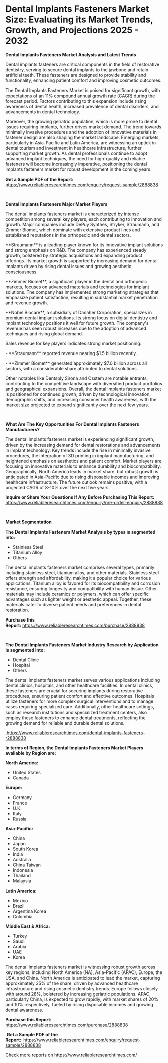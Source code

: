 <p><h1>Dental Implants Fasteners Market Size: Evaluating its Market Trends, Growth, and Projections 2025 - 2032</h1></p><p><strong>Dental Implants Fasteners Market Analysis and Latest Trends</strong></p>
<p><p>Dental implants fasteners are critical components in the field of restorative dentistry, serving to secure dental implants to the jawbone and retain artificial teeth. These fasteners are designed to provide stability and functionality, enhancing patient comfort and improving cosmetic outcomes. </p><p>The Dental Implants Fasteners Market is poised for significant growth, with expectations of an 11% compound annual growth rate (CAGR) during the forecast period. Factors contributing to this expansion include rising awareness of dental health, increased prevalence of dental disorders, and advancements in dental technology. </p><p>Moreover, the growing geriatric population, which is more prone to dental issues requiring implants, further drives market demand. The trend towards minimally invasive procedures and the adoption of innovative materials in fastener design are also shaping the market landscape. Emerging markets, particularly in Asia-Pacific and Latin America, are witnessing an uptick in dental tourism and investment in healthcare infrastructure, further supporting market growth. As dental professionals continue to adopt advanced implant techniques, the need for high-quality and reliable fasteners will become increasingly imperative, positioning the dental implants fasteners market for robust development in the coming years.</p></p>
<p><strong>Get a Sample PDF of the Report:&nbsp;</strong> <a href="https://www.reliableresearchtimes.com/enquiry/request-sample/2888838?utm_campaign=2638&utm_medium=2&utm_source=Github&utm_content=ia&utm_term=14032025&utm_id=dental-implants-fasteners">https://www.reliableresearchtimes.com/enquiry/request-sample/2888838</a></p>
<p>&nbsp;</p>
<p><strong>Dental Implants Fasteners Major Market Players</strong></p>
<p><p>The dental implants fasteners market is characterized by intense competition among several key players, each contributing to innovation and growth. Major companies include DePuy Synthes, Stryker, Straumann, and Zimmer Biomet, which dominate with extensive product lines and established reputations in the orthopedic and dental sectors.</p><p>**Straumann** is a leading player known for its innovative implant solutions and strong emphasis on R&D. The company has experienced steady growth, bolstered by strategic acquisitions and expanding product offerings. Its market growth is supported by increasing demand for dental implants driven by rising dental issues and growing aesthetic consciousness.</p><p>**Zimmer Biomet**, a significant player in the dental and orthopedic markets, focuses on advanced materials and technologies for implant solutions. The company has implemented strong marketing strategies that emphasize patient satisfaction, resulting in substantial market penetration and revenue growth.</p><p>**Nobel Biocare**, a subsidiary of Danaher Corporation, specializes in premium dental implant solutions. Its strong focus on digital dentistry and implant technology positions it well for future growth. The company's revenue has seen robust increases due to the adoption of advanced techniques and rising global demand.</p><p>Sales revenue for key players indicates strong market positioning: </p><p>- **Straumann** reported revenue nearing $1.5 billion recently.</p><p>- **Zimmer Biomet** generated approximately $7.0 billion across all sectors, with a considerable share attributed to dental solutions.</p><p>Other notables like Dentsply Sirona and Osstem are notable entrants, contributing to the competitive landscape with diversified product portfolios and geographical expansions. Overall, the dental implants fasteners market is positioned for continued growth, driven by technological innovation, demographic shifts, and increasing consumer health awareness, with the market size projected to expand significantly over the next few years.</p></p>
<p>&nbsp;</p>
<p><strong>What Are The Key Opportunities For Dental Implants Fasteners Manufacturers?</strong></p>
<p><p>The dental implants fasteners market is experiencing significant growth, driven by the increasing demand for dental restorations and advancements in implant technology. Key trends include the rise in minimally invasive procedures, the integration of 3D printing in implant manufacturing, and heightened emphasis on aesthetics and patient comfort. Market players are focusing on innovative materials to enhance durability and biocompatibility. Geographically, North America leads in market share, but robust growth is anticipated in Asia-Pacific due to rising disposable incomes and improving healthcare infrastructure. The future outlook remains positive, with a projected CAGR of 8-10% over the next five years.</p></p>
<p><strong>Inquire or Share Your Questions If Any Before Purchasing This Report:</strong> <a href="https://www.reliableresearchtimes.com/enquiry/pre-order-enquiry/2888838?utm_campaign=2638&utm_medium=2&utm_source=Github&utm_content=ia&utm_term=14032025&utm_id=dental-implants-fasteners">https://www.reliableresearchtimes.com/enquiry/pre-order-enquiry/2888838</a></p>
<p>&nbsp;</p>
<p><strong>Market Segmentation</strong></p>
<p><strong>The Dental Implants Fasteners Market Analysis by types is segmented into:</strong></p>
<p><ul><li>Stainless Steel</li><li>Titanium Alloy</li><li>Others</li></ul></p>
<p><p>The dental implants fasteners market comprises several types, primarily including stainless steel, titanium alloy, and other materials. Stainless steel offers strength and affordability, making it a popular choice for various applications. Titanium alloy is favored for its biocompatibility and corrosion resistance, ensuring longevity and compatibility with human tissue. Other materials may include ceramics or polymers, which can offer specific advantages such as lighter weight or aesthetic appeal. Together, these materials cater to diverse patient needs and preferences in dental restoration.</p></p>
<p><strong>Purchase this Report:&nbsp;</strong><a href="https://www.reliableresearchtimes.com/purchase/2888838?utm_campaign=2638&utm_medium=2&utm_source=Github&utm_content=ia&utm_term=14032025&utm_id=dental-implants-fasteners">https://www.reliableresearchtimes.com/purchase/2888838</a></p>
<p>&nbsp;</p>
<p><strong>The Dental Implants Fasteners Market Industry Research by Application is segmented into:</strong></p>
<p><ul><li>Dental Clinic</li><li>Hospital</li><li>Others</li></ul></p>
<p><p>The dental implants fasteners market serves various applications including dental clinics, hospitals, and other healthcare facilities. In dental clinics, these fasteners are crucial for securing implants during restorative procedures, ensuring patient comfort and effective outcomes. Hospitals utilize fasteners for more complex surgical interventions and to manage cases requiring specialized care. Additionally, other healthcare settings, such as research institutions and specialized treatment centers, also employ these fasteners to enhance dental treatments, reflecting the growing demand for reliable and durable dental solutions.</p></p>
<p><a href="https://www.reliableresearchtimes.com/dental-implants-fasteners-r2888838?utm_campaign=2638&utm_medium=2&utm_source=Github&utm_content=ia&utm_term=14032025&utm_id=dental-implants-fasteners">&nbsp;https://www.reliableresearchtimes.com/dental-implants-fasteners-r2888838</a></p>
<p><strong>In terms of Region, the Dental Implants Fasteners Market Players available by Region are:</strong></p>
<p>
    <p> <strong> North America: </strong>
        <ul>
            <li>United States</li>
            <li>Canada</li>
        </ul>
        </p> 
    <p> <strong> Europe: </strong>
        <ul>
            <li>Germany</li>
            <li>France</li>
            <li>U.K.</li>
            <li>Italy</li>
            <li>Russia</li>
        </ul>
        </p> 
    <p> <strong> Asia-Pacific: </strong>
        <ul>
            <li>China</li>
            <li>Japan</li>
            <li>South Korea</li>
            <li>India</li>
            <li>Australia</li>
            <li>China Taiwan</li>
            <li>Indonesia</li>
            <li>Thailand</li>
            <li>Malaysia</li>
        </ul>
        </p> 
    <p> <strong> Latin America: </strong>
        <ul>
            <li>Mexico</li>
            <li>Brazil</li>
            <li>Argentina Korea</li>
            <li>Colombia</li>
        </ul>
        </p> 
    <p> <strong> Middle East & Africa: </strong>
        <ul>
            <li>Turkey</li>
            <li>Saudi</li>
            <li>Arabia</li>
            <li>UAE</li>
            <li>Korea</li>
        </ul>
    </p>
    </p>
<p><p>The dental implants fasteners market is witnessing robust growth across key regions, including North America (NA), Asia-Pacific (APAC), Europe, the USA, and China. North America is anticipated to lead the market, capturing approximately 35% of the share, driven by advanced healthcare infrastructure and rising cosmetic dentistry trends. Europe follows closely with around 28%, bolstered by increasing geriatric populations. APAC, particularly China, is expected to grow rapidly, with market shares of 20% and 10% respectively, fueled by rising disposable incomes and growing dental awareness.</p></p>
<p><strong>Purchase this Report: </strong><a href="https://www.reliableresearchtimes.com/purchase/2888838?utm_campaign=2638&utm_medium=2&utm_source=Github&utm_content=ia&utm_term=14032025&utm_id=dental-implants-fasteners">https://www.reliableresearchtimes.com/purchase/2888838</a></p>
<p>&nbsp;<strong>Get a Sample PDF of the Report:&nbsp;&nbsp;</strong><a href="https://www.reliableresearchtimes.com/enquiry/request-sample/2888838?utm_campaign=2638&utm_medium=2&utm_source=Github&utm_content=ia&utm_term=14032025&utm_id=dental-implants-fasteners">https://www.reliableresearchtimes.com/enquiry/request-sample/2888838</a></p>
<p><strong></strong></p>
<p>Check more reports on <a href="https://www.reliableresearchtimes.com/?utm_campaign=2638&utm_medium=2&utm_source=Github&utm_content=ia&utm_term=14032025&utm_id=dental-implants-fasteners">https://www.reliableresearchtimes.com/</a></p>